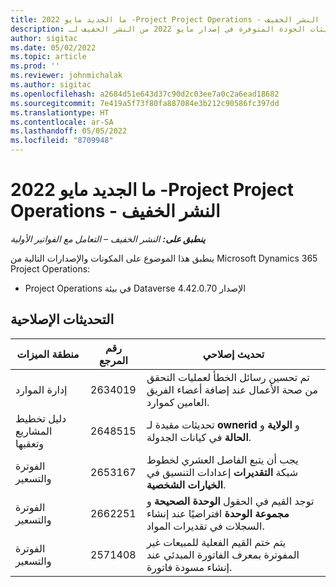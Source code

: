```yaml
---
title: ما الجديد مايو 2022 -Project Project Operations - النشر الخفيف
description: يوفر هذا الموضوع معلومات حول تحديثات الجودة المتوفرة في إصدار مايو 2022 من النشر الخفيف لـ Microsoft Dynamics 365 Project Operations.
author: sigitac
ms.date: 05/02/2022
ms.topic: article
ms.prod: ''
ms.reviewer: johnmichalak
ms.author: sigitac
ms.openlocfilehash: a2684d51e643d37c90d2c03ee7a0c2a6ead18682
ms.sourcegitcommit: 7e419a5f73f80fa887084e3b212c90586fc397dd
ms.translationtype: HT
ms.contentlocale: ar-SA
ms.lasthandoff: 05/05/2022
ms.locfileid: "8709948"
---
```

# <a name="whats-new-may-2022---project-operations-lite-deployment"></a>ما الجديد مايو 2022 -Project Project Operations - النشر الخفيف

_**ينطبق على:** النشر الخفيف – التعامل مع الفواتير الأولية_

ينطبق هذا الموضوع على المكونات والإصدارات التالية من Microsoft Dynamics 365 Project Operations:

- Project Operations في بيئة Dataverse الإصدار 4.42.0.70

## <a name="quality-updates"></a>التحديثات الإصلاحية

| منطقة الميزات | رقم المرجع | تحديث إصلاحي |
| --- | --- | --- |
| إدارة الموارد | 2634019 | تم تحسين رسائل الخطأ لعمليات التحقق من صحة الأعمال عند إضافة أعضاء الفريق العامين كموارد. |
| دليل تخطيط المشاريع وتعقبها | 2648515 | تحديثات مقيدة لـ **ownerid** و **الولاية** و **الحالة** في كيانات الجدولة. |
| الفوترة والتسعير | 2653167 | يجب أن يتبع الفاصل العشري لخطوط شبكة **التقديرات** إعدادات التنسيق في **الخيارات الشخصية**. |
| الفوترة والتسعير| 2662251 | توجد القيم في الحقول **الوحدة الصحيحة** و **مجموعة الوحدة** افتراضيًا عند إنشاء السجلات في تقديرات المواد. |
| الفوترة والتسعير| 2571408 | يتم ختم القيم الفعلية للمبيعات غير المفوترة بمعرف الفاتورة المبدئي عند إنشاء مسودة فاتورة. |
